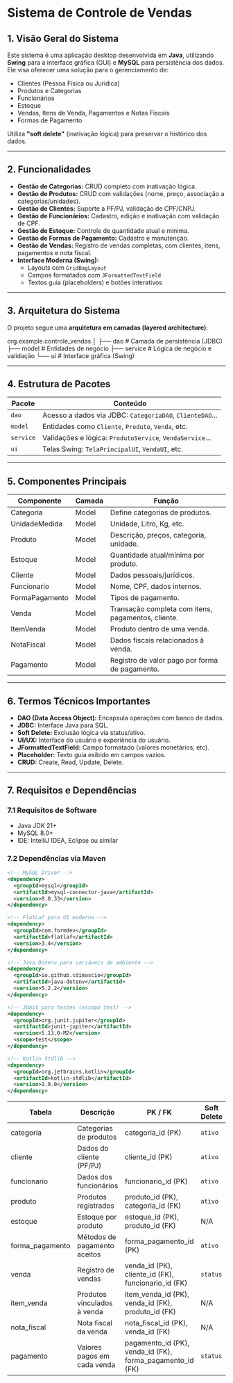 # Sistema de Controle de Vendas

## 1. Visão Geral do Sistema

Este sistema é uma aplicação desktop desenvolvida em **Java**, utilizando **Swing** para a interface gráfica (GUI) e **MySQL** para persistência dos dados. Ele visa oferecer uma solução para o gerenciamento de:

- Clientes (Pessoa Física ou Jurídica)
- Produtos e Categorias
- Funcionários
- Estoque
- Vendas, Itens de Venda, Pagamentos e Notas Fiscais
- Formas de Pagamento

Utiliza **"soft delete"** (inativação lógica) para preservar o histórico dos dados.

---

## 2. Funcionalidades

- **Gestão de Categorias:** CRUD completo com inativação lógica.
- **Gestão de Produtos:** CRUD com validações (nome, preço, associação a categorias/unidades).
- **Gestão de Clientes:** Suporte a PF/PJ, validação de CPF/CNPJ.
- **Gestão de Funcionários:** Cadastro, edição e inativação com validação de CPF.
- **Gestão de Estoque:** Controle de quantidade atual e mínima.
- **Gestão de Formas de Pagamento:** Cadastro e manutenção.
- **Gestão de Vendas:** Registro de vendas completas, com clientes, itens, pagamentos e nota fiscal.
- **Interface Moderna (Swing):**
  - Layouts com `GridBagLayout`
  - Campos formatados com `JFormattedTextField`
  - Textos guia (placeholders) e botões interativos

---

## 3. Arquitetura do Sistema

O projeto segue uma **arquitetura em camadas (layered architecture)**:

org.example.controle_vendas
│
├── dao # Camada de persistência (JDBC)
├── model # Entidades de negócio
├── service # Lógica de negócio e validação
└── ui # Interface gráfica (Swing)


---

## 4. Estrutura de Pacotes

| Pacote      | Conteúdo                                                   |
|-------------|------------------------------------------------------------|
| `dao`       | Acesso a dados via JDBC: `CategoriaDAO`, `ClienteDAO`...  |
| `model`     | Entidades como `Cliente`, `Produto`, `Venda`, etc.        |
| `service`   | Validações e lógica: `ProdutoService`, `VendaService`...  |
| `ui`        | Telas Swing: `TelaPrincipalUI`, `VendaUI`, etc.           |

---

## 5. Componentes Principais

| Componente       | Camada  | Função |
|------------------|---------|--------|
| Categoria         | Model   | Define categorias de produtos. |
| UnidadeMedida     | Model   | Unidade, Litro, Kg, etc. |
| Produto           | Model   | Descrição, preços, categoria, unidade. |
| Estoque           | Model   | Quantidade atual/mínima por produto. |
| Cliente           | Model   | Dados pessoais/jurídicos. |
| Funcionario       | Model   | Nome, CPF, dados internos. |
| FormaPagamento    | Model   | Tipos de pagamento. |
| Venda             | Model   | Transação completa com itens, pagamentos, cliente. |
| ItemVenda         | Model   | Produto dentro de uma venda. |
| NotaFiscal        | Model   | Dados fiscais relacionados à venda. |
| Pagamento         | Model   | Registro de valor pago por forma de pagamento. |

---

## 6. Termos Técnicos Importantes

- **DAO (Data Access Object):** Encapsula operações com banco de dados.
- **JDBC:** Interface Java para SQL.
- **Soft Delete:** Exclusão lógica via status/ativo.
- **UI/UX:** Interface do usuário e experiência do usuário.
- **JFormattedTextField:** Campo formatado (valores monetários, etc).
- **Placeholder:** Texto guia exibido em campos vazios.
- **CRUD:** Create, Read, Update, Delete.

---

## 7. Requisitos e Dependências

### 7.1 Requisitos de Software

- Java JDK 21+
- MySQL 8.0+
- IDE: IntelliJ IDEA, Eclipse ou similar

### 7.2 Dependências via Maven

```xml
<!-- MySQL Driver -->
<dependency>
  <groupId>mysql</groupId>
  <artifactId>mysql-connector-java</artifactId>
  <version>8.0.33</version>
</dependency>

<!-- FlatLaf para UI moderna -->
<dependency>
  <groupId>com.formdev</groupId>
  <artifactId>flatlaf</artifactId>
  <version>3.4</version>
</dependency>

<!-- Java Dotenv para variáveis de ambiente -->
<dependency>
  <groupId>io.github.cdimascio</groupId>
  <artifactId>java-dotenv</artifactId>
  <version>5.2.2</version>
</dependency>

<!-- JUnit para testes (escopo test) -->
<dependency>
  <groupId>org.junit.jupiter</groupId>
  <artifactId>junit-jupiter</artifactId>
  <version>5.13.0-M2</version>
  <scope>test</scope>
</dependency>

<!-- Kotlin Stdlib -->
<dependency>
  <groupId>org.jetbrains.kotlin</groupId>
  <artifactId>kotlin-stdlib</artifactId>
  <version>1.9.0</version>
</dependency>
```

| Tabela           | Descrição                    | PK / FK                                                       | Soft Delete |
| ---------------- | ---------------------------- | ------------------------------------------------------------- | ----------- |
| categoria        | Categorias de produtos       | categoria\_id (PK)                                            | `ativo`     |
| cliente          | Dados do cliente (PF/PJ)     | cliente\_id (PK)                                              | `ativo`     |
| funcionario      | Dados dos funcionários       | funcionario\_id (PK)                                          | `ativo`     |
| produto          | Produtos registrados         | produto\_id (PK), categoria\_id (FK)                          | `ativo`     |
| estoque          | Estoque por produto          | estoque\_id (PK), produto\_id (FK)                            | N/A         |
| forma\_pagamento | Métodos de pagamento aceitos | forma\_pagamento\_id (PK)                                     | `ativo`     |
| venda            | Registro de vendas           | venda\_id (PK), cliente\_id (FK), funcionario\_id (FK)        | `status`    |
| item\_venda      | Produtos vinculados à venda  | item\_venda\_id (PK), venda\_id (FK), produto\_id (FK)        | N/A         |
| nota\_fiscal     | Nota fiscal da venda         | nota\_fiscal\_id (PK), venda\_id (FK)                         | N/A         |
| pagamento        | Valores pagos em cada venda  | pagamento\_id (PK), venda\_id (FK), forma\_pagamento\_id (FK) | `status`    |